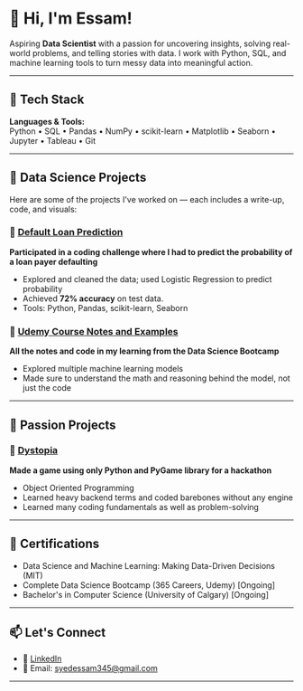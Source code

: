 # 👋 Hi, I'm Essam!

Aspiring **Data Scientist** with a passion for uncovering insights, solving real-world problems, and telling stories with data. I work with Python, SQL, and machine learning tools to turn messy data into meaningful action.

---

## 🧰 Tech Stack

**Languages & Tools:**  
Python • SQL • Pandas • NumPy • scikit-learn • Matplotlib • Seaborn • Jupyter • Tableau • Git

---

## 📂 Data Science Projects

Here are some of the projects I've worked on — each includes a write-up, code, and visuals:

### 🔹 [Default Loan Prediction](https://hub.labs.coursera.org:443/connect/sharedyldlbirb?forceRefresh=false&path=%2Fnotebooks%2FLoanDefaultPrediction.ipynb&isLabVersioning=file-prep)
**Participated in a coding challenge where I had to predict the probability of a loan payer defaulting**  
- Explored and cleaned the data; used Logistic Regression to predict probability
- Achieved **72% accuracy** on test data.
- Tools: Python, Pandas, scikit-learn, Seaborn

### 🔹 [Udemy Course Notes and Examples](https://github.com/Essam-Khawaja/Data-Science-Udemy)
**All the notes and code in my learning from the Data Science Bootcamp**
- Explored multiple machine learning models
- Made sure to understand the math and reasoning behind the model, not just the code

---

## 🎨 Passion Projects

### 🔹 [Dystopia](https://github.com/Essam-Khawaja/dystopia)
**Made a game using only Python and PyGame library for a hackathon**
- Object Oriented Programming
- Learned heavy backend terms and coded barebones without any engine
- Learned many coding fundamentals as well as problem-solving

---

## 📜 Certifications

- Data Science and Machine Learning: Making Data-Driven Decisions (MIT)
- Complete Data Science Bootcamp (365 Careers, Udemy) [Ongoing]
- Bachelor's in Computer Science (University of Calgary) [Ongoing]

---

## 📫 Let's Connect

- 📍 [LinkedIn](https://www.linkedin.com/in/syed-essam)
- 📨 Email: syedessam345@gmail.com

---

<!--
**Essam-Khawaja/Essam-Khawaja** is a ✨ _special_ ✨ repository because its `README.md` (this file) appears on your GitHub profile.

Here are some ideas to get you started:

- 🔭 I’m currently working on ...
- 🌱 I’m currently learning ...
- 👯 I’m looking to collaborate on ...
- 🤔 I’m looking for help with ...
- 💬 Ask me about ...
- 📫 How to reach me: ...
- 😄 Pronouns: ...
- ⚡ Fun fact: ...
-->
